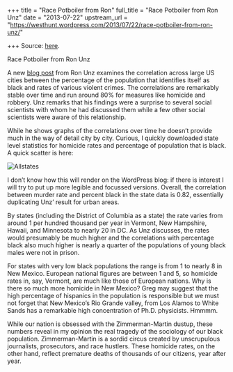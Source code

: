 +++
title = "Race Potboiler from Ron"
full_title = "Race Potboiler from Ron Unz"
date = "2013-07-22"
upstream_url = "https://westhunt.wordpress.com/2013/07/22/race-potboiler-from-ron-unz/"

+++
Source: [here](https://westhunt.wordpress.com/2013/07/22/race-potboiler-from-ron-unz/).

Race Potboiler from Ron Unz

A new [blog
post](http://www.ronunz.org/2013/07/20/race-and-crime-in-america/) from
Ron Unz examines the correlation across large US cities between the
percentage of the population that identifies itself as black and rates
of various violent crimes. The correlations are remarkably stable over
time and run around 80% for measures like homicide and robbery. Unz
remarks that his findings were a surprise to several social scientists
with whom he had discussed them while a few other social scientists were
aware of this relationship.

While he shows graphs of the correlations over time he doesn’t provide
much in the way of detail city by city. Curious, I quickly downloaded
state level statistics for homicide rates and percentage of population
that is black. A quick scatter is here:

![Allstates](https://westhunt.files.wordpress.com/2013/07/allstates.png?w=600&h=380 "allstates.png")

I don’t know how this will render on the WordPress blog: if there is
interest I will try to put up more legible and focussed versions.
Overall, the correlation between murder rate and percent black in the
state data is 0.82, essentially duplicating Unz’ result for urban areas.

By states (including the District of Columbia as a state) the rate
varies from around 1 per hundred thousand per year in Vermont, New
Hampshire, Hawaii, and Minnesota to nearly 20 in DC. As Unz discusses,
the rates would presumably be much higher and the correlations with
percentage black also much higher is nearly a quarter of the populations
of young black males were not in prison.

For states with very low black populations the range is from 1 to nearly
8 in New Mexico. European national figures are between 1 and 5, so
homicide rates in, say, Vermont, are much like those of European
nations. Why is there so much more homicide in New Mexico? Greg may
suggest that the high percentage of hispanics in the population is
responsible but we must not forget that New Mexico’s Rio Grande valley,
from Los Alamos to White Sands has a remarkable high concentration of
Ph.D. physicists. Hmmmm.

While our nation is obsessed with the Zimmerman-Martin dustup, these
numbers reveal in my opinion the real tragedy of the sociology of our
black population. Zimmerman-Martin is a sordid circus created by
unscrupulous journalists, prosecutors, and race hustlers. These homicide
rates, on the other hand, reflect premature deaths of thousands of our
citizens, year after year.

